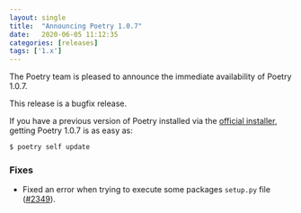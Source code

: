 ```yaml
---
layout: single
title:  "Announcing Poetry 1.0.7"
date:   2020-06-05 11:12:35
categories: [releases]
tags: ['1.x']
---
```


The Poetry team is pleased to announce the immediate availability of Poetry 1.0.7.

<!--more-->

This release is a bugfix release.

If you have a previous version of Poetry installed via the [official installer](/docs/#installation),
getting Poetry 1.0.7 is as easy as:

```bash
$ poetry self update
```

### Fixes

- Fixed an error when trying to execute some packages `setup.py` file ([#2349](https://github.com/python-poetry/poetry/pull/2349)).

